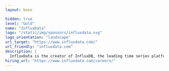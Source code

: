 ```yaml
---
layout: base

hidden: true
level: "Gold"
name: "InfluxData"
logo: "/static/img/sponsors/influxdata.svg"
logo_orientation: "landscape"
url_target: "https://www.influxdata.com/"
url_friendly: "influxdata.com"
description: |
  InfluxData is the creator of InfluxDB, the leading time series platform. We empower developers and organizations, such as Cisco, IBM, Siemens and Tesla, to build real-time IoT, analytics, and cloud applications with time-stamped data. Our technology is purpose-built to handle the massive volumes of data produced by sensors, systems, or applications that change over time. Easy to start and scale, InfluxDB gives developers time to focus on the features and functionalities that give their apps a competitive edge. InfluxData is headquartered in San Francisco, with a workforce distributed worldwide. For more information, visit www.influxdata.com.
hiring_url: "https://www.influxdata.com/careers/"
---
```


